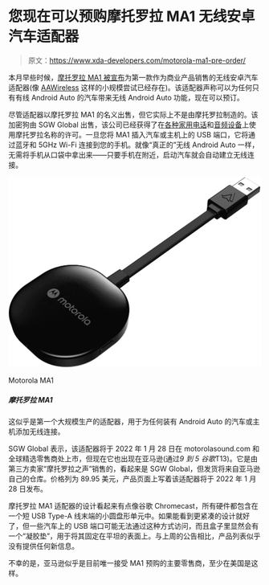 # 您现在可以预购摩托罗拉 MA1 无线安卓汽车适配器

> 原文：<https://www.xda-developers.com/motorola-ma1-pre-order/>

本月早些时候，[摩托罗拉 MA1 被宣布](https://www.xda-developers.com/motorola-ma1/)为第一款作为商业产品销售的无线安卓汽车适配器(像 [AAWireless](https://www.xda-developers.com/aawireless-dongle-enable-wireless-android-auto-wired-head-units/) 这样的小规模尝试已经存在)。该适配器声称可以为任何只有有线 Android Auto 的汽车带来无线 Android Auto 功能，现在可以预订。

尽管适配器以摩托罗拉 MA1 的名义出售，但它实际上不是由摩托罗拉制造的。该加密狗由 SGW Global 出售，该公司已经获得了在[各种家用电话](http://sgwglobal.com/portfolio/motorola-products)和[音频设备](https://www.motorolasound.com/)上使用摩托罗拉名称的许可。一旦您将 MA1 插入汽车或主机上的 USB 端口，它将通过蓝牙和 5GHz Wi-Fi 连接到您的手机。就像“真正的”无线 Android Auto 一样，无需将手机从口袋中拿出来——只要手机在附近，启动汽车就会自动建立无线连接。

 <picture>![This appears to be the first mass-manufactered adapter for adding wireless connectivity to any car or head unit with Android Auto.](img/f3229337b3095ac72af47e347271d29f.png)</picture> 

Motorola MA1

##### 摩托罗拉 MA1

这似乎是第一个大规模生产的适配器，用于为任何装有 Android Auto 的汽车或主机添加无线连接。

SGW Global 表示，该适配器将于 2022 年 1 月 28 日在 motorolasound.com 和全球精选零售商处上市，但现在它也出现在亚马逊(通过*9 到 5 谷歌*T13)。它是由第三方卖家“摩托罗拉之声”销售的，看起来是 SGW Global，但发货将来自亚马逊自己的仓库。价格列为 89.95 美元，产品页面上写着该适配器将于 2022 年 1 月 28 日发布。

摩托罗拉 MA1 适配器的设计看起来有点像谷歌 Chromecast，所有硬件都包含在一个短 USB Type-A 线末端的小圆盘形单元中。如果能看到更紧凑的设计就好了，但一些汽车上的 USB 端口可能无法通过这种方式访问，而且盒子里显然会有一个“凝胶垫”，用于将其固定在平坦的表面上。与上周的公告相比，产品列表似乎没有提供任何新信息。

不幸的是，亚马逊似乎是目前唯一接受 MA1 预购的主要零售商，至少在美国是这样。